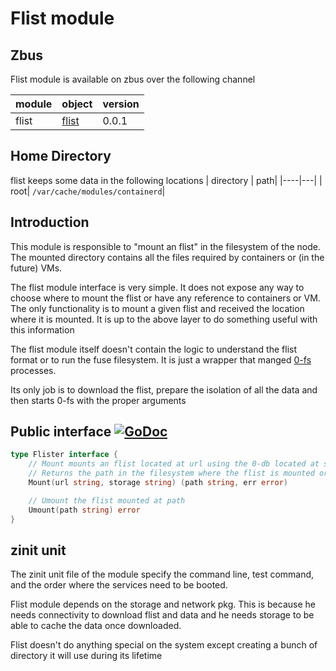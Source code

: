 # Flist module

## Zbus

Flist module is available on zbus over the following channel

| module | object | version |
|--------|--------|---------|
|flist   |[flist](#public-interface)| 0.0.1

## Home Directory
flist keeps some data in the following locations
| directory | path|
|----|---|
| root| `/var/cache/modules/containerd`|

## Introduction

This module is responsible to "mount an flist" in the filesystem of the node. The mounted directory contains all the files required by containers or (in the future) VMs.

The flist module interface is very simple. It does not expose any way to choose where to mount the flist or have any reference to containers or VM. The only functionality is to mount a given flist and received the location where it is mounted. It is up to the above layer to do something useful with this information

The flist module itself doesn't contain the logic to understand the flist format or to run the fuse filesystem. It is just a wrapper that manged [0-fs](https://github.com/threefoldtech/0-fs) processes.

Its only job is to download the flist, prepare the isolation of all the data and then starts 0-fs with the proper arguments

## Public interface [![GoDoc](https://godoc.org/github.com/threefoldtech/zosv2/pkg/flist?status.svg)](https://godoc.org/github.com/threefoldtech/zosv2/pkg/flist)

```go
type Flister interface {
	// Mount mounts an flist located at url using the 0-db located at storage.
	// Returns the path in the filesystem where the flist is mounted or an error
	Mount(url string, storage string) (path string, err error)

	// Umount the flist mounted at path
	Umount(path string) error
}
```

## zinit unit

The zinit unit file of the module specify the command line,  test command, and the order where the services need to be booted.

Flist module depends on the storage and network pkg.
This is because he needs connectivity to download flist and data and he needs storage to be able to cache the data once downloaded.

Flist doesn't do anything special on the system except creating a bunch of directory it will use during its lifetime
